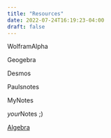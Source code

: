 ```yaml
---
title: "Resources"
date: 2022-07-24T16:19:23-04:00
draft: false
---
```


WolframAlpha

Geogebra

Desmos 

Paulsnotes

MyNotes

*your*Notes ;)

[Algebra](/algebra)

<!--
# Gauss' Divergence Theorem
Let $\textit{W}$ be a symmetric elementary region in space. Denote by $\delta W$ the oriented closed surface that bounds \textit{W}. Let \textbf{F} be a smooth vector field defined on \textit{W}. Then:

$$\iiint_{W}^{} (\Delta \cdot \textbf{F}) dV = \iint_{\partial W}^{} \textbf{F} \cdot dS.$$

Or, $\iint_{W}^{}(div F)dV = \iint_{\delta W}^{} (\textit{F} \cdot \textit{n}) dS.$

**Proof** If **F**=P**i** + Q**j** + R**k**, then by definition, the divergence of **F** is given by div **F** = $\partial P$/$\partial x$ + $\partial Q$/$\partial y$ + $\partial R$/$\partial z$, or:

$$\iiint_{W} div \textit{F} dV = \iiint_{W}{} \frac{\delta P}{\delta x} dV + \iiint_{W}^{} \frac{\delta Q}{\delta y} dV + \iiint_{W}{} \frac{\delta R}{\delta z} dV. $$

-->
